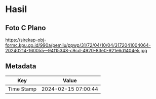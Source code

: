 # Hasil

## Foto C Plano

https://sirekap-obj-formc.kpu.go.id/990a/pemilu/ppwp/31/72/04/10/04/3172041004064-20240214-160055--94f15348-c9cd-4920-83e0-921e6d1404e5.jpg


## Metadata

| Key        | Value               |
| ---------- | ------------------- |
| Time Stamp | 2024-02-15 07:00:44 |



